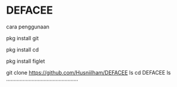 # DEFACEE
cara penggunaan

pkg install git

pkg install cd

pkg install figlet

git clone https://github.com/Husniilham/DEFACEE
ls
cd DEFACEE
ls
................................................
